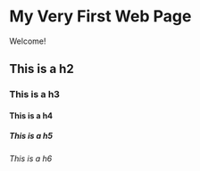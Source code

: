 # My Very First Web Page
Welcome!

## This is a h2

### This is a h3

#### This is a h4

##### This is a h5

###### This is a h6